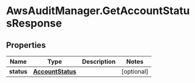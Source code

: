 # AwsAuditManager.GetAccountStatusResponse

## Properties

Name | Type | Description | Notes
------------ | ------------- | ------------- | -------------
**status** | [**AccountStatus**](AccountStatus.md) |  | [optional] 


